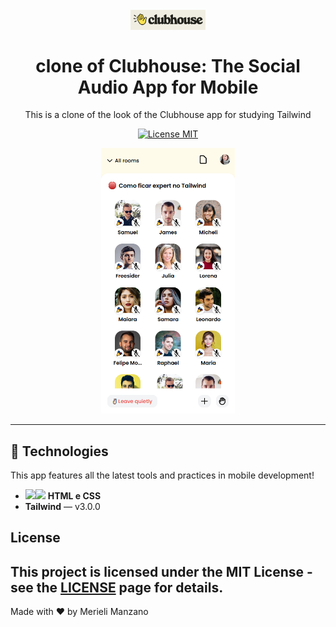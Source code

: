 <h1 align="center">
    <br>
    <img src="./src/img/logo.png" alt="" width="120">
    <br>
    <br>
    clone of Clubhouse: The Social Audio App for Mobile
</h1>

<p align="center">This is a clone of the look of the Clubhouse app for studying Tailwind</p>

<p align="center">
  <a href="https://opensource.org/licenses/MIT">
    <img src="https://img.shields.io/badge/License-MIT-blue.svg" alt="License MIT">
  </a>
</p>

<div align="center">
  <img src="./src/img/demo.png" alt="demo-web" height="425">
</div>

<hr/>

## 🚀 Technologies
This app features all the latest tools and practices in mobile development!
- <img src="https://img.icons8.com/color/50/000000/html-5.png"  width="20px"/><img src="https://img.icons8.com/color/48/000000/css3.png" width="20px"/> **HTML e CSS**
- **Tailwind** — v3.0.0

## License

This project is licensed under the MIT License - see the [LICENSE](https://opensource.org/licenses/MIT) page for details.
-------------------------------------
Made with ♥ by Merieli Manzano